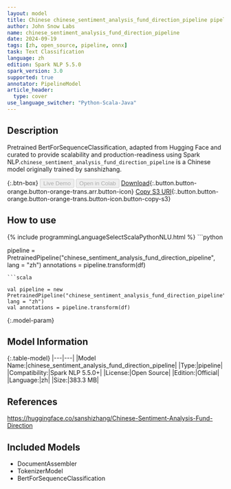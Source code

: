 ```yaml
---
layout: model
title: Chinese chinese_sentiment_analysis_fund_direction_pipeline pipeline BertForSequenceClassification from sanshizhang
author: John Snow Labs
name: chinese_sentiment_analysis_fund_direction_pipeline
date: 2024-09-19
tags: [zh, open_source, pipeline, onnx]
task: Text Classification
language: zh
edition: Spark NLP 5.5.0
spark_version: 3.0
supported: true
annotator: PipelineModel
article_header:
  type: cover
use_language_switcher: "Python-Scala-Java"
---
```


## Description

Pretrained BertForSequenceClassification, adapted from Hugging Face and curated to provide scalability and production-readiness using Spark NLP.`chinese_sentiment_analysis_fund_direction_pipeline` is a Chinese model originally trained by sanshizhang.

{:.btn-box}
<button class="button button-orange" disabled>Live Demo</button>
<button class="button button-orange" disabled>Open in Colab</button>
[Download](https://s3.amazonaws.com/auxdata.johnsnowlabs.com/public/models/chinese_sentiment_analysis_fund_direction_pipeline_zh_5.5.0_3.0_1726706970859.zip){:.button.button-orange.button-orange-trans.arr.button-icon}
[Copy S3 URI](s3://auxdata.johnsnowlabs.com/public/models/chinese_sentiment_analysis_fund_direction_pipeline_zh_5.5.0_3.0_1726706970859.zip){:.button.button-orange.button-orange-trans.button-icon.button-copy-s3}

## How to use



<div class="tabs-box" markdown="1">
{% include programmingLanguageSelectScalaPythonNLU.html %}
```python

pipeline = PretrainedPipeline("chinese_sentiment_analysis_fund_direction_pipeline", lang = "zh")
annotations =  pipeline.transform(df)   

```
```scala

val pipeline = new PretrainedPipeline("chinese_sentiment_analysis_fund_direction_pipeline", lang = "zh")
val annotations = pipeline.transform(df)

```
</div>

{:.model-param}
## Model Information

{:.table-model}
|---|---|
|Model Name:|chinese_sentiment_analysis_fund_direction_pipeline|
|Type:|pipeline|
|Compatibility:|Spark NLP 5.5.0+|
|License:|Open Source|
|Edition:|Official|
|Language:|zh|
|Size:|383.3 MB|

## References

https://huggingface.co/sanshizhang/Chinese-Sentiment-Analysis-Fund-Direction

## Included Models

- DocumentAssembler
- TokenizerModel
- BertForSequenceClassification
